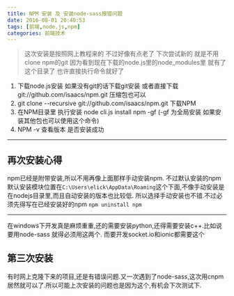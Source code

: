 ```yaml
---
title: NPM 安装 及 安装node-sass报错问题
date: 2016-08-01 20:40:53
tags: [前端,node.js,npm]
categories: 前端技术
---
```



> 这次安装是按照网上教程来的 不过好像有点老了 下次尝试新的  就是不用clone npm的git 因为看到现在下载的node.js里的node_modules里 就有了这个目录了 也许直接执行命令就好了

1. 下载node.js安装 如果没有git的话下载git安装 或者直接下载git://github.com/isaacs/npm.git  压缩包也可以
2. git clone --recursive git://github.com/isaacs/npm.git 下载NPM
3. 在NPM目录里 执行安装 node cli.js install npm -gf   (-gf 为全局安装 如果安装其他包也可以使用这个命令)
4. NPM -v 查看版本 是否安装成功
 
----

## 再次安装心得

npm已经是附带安装,所以不用再像上面那样手动安装npm.
不过默认安装的npm默认安装模块位置在`C:\Users\elick\AppData\Roaming`这个下面,不像手动安装是在nodejs目录里,而且自动安装的版本也比较低.
所以选择手动安装也不错.不过必须先得写在已经安装好的npm `npm uninstall npm`

--------------

在windows下开发真是麻烦重重,还的需要安装python,还得需要安装c++.比如说要用node-sass 就得必须用这两个. 而要开发socket.io和ionic都需要这个


## 第三次安装
有时网上克隆下来的项目,还是有错误问题.又一次遇到了node-sass,这次用cnpm居然就可以了.所以可能上次安装的问题也是因为这个,有机会下次测试下.